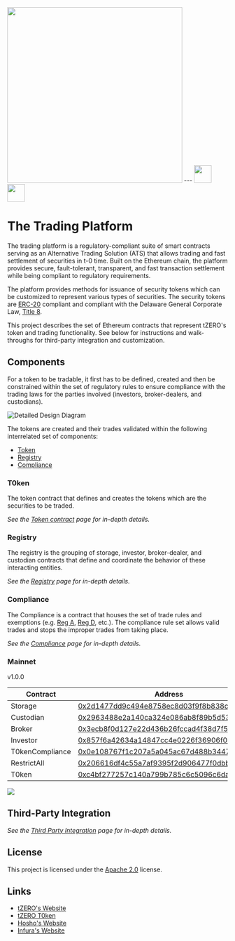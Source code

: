 <img src="https://storage.googleapis.com/media.tzero.com/t0ken/logo.png" width="400px" />
---
<img src="https://storage.googleapis.com/media.tzero.com/t0ken/HoshoSecured_Emblem_Gray.png" height="40px" />
<img src="https://storage.googleapis.com/media.tzero.com/t0ken/infura_lockup_black.png" height="40px" />

# The Trading Platform
The trading platform is a regulatory-compliant suite of smart contracts serving as an Alternative Trading Solution (ATS)
that allows trading and fast settlement of securities in t-0 time. Built on the Ethereum chain, the platform provides
secure, fault-tolerant, transparent, and fast transaction settlement while being compliant to regulatory requirements.

The platform provides methods for issuance of security tokens which can be customized to represent various types of
securities. The security tokens are [ERC-20][erc-20] compliant and compliant with the Delaware General Corporate Law,
[Title 8][Title 8].

This project describes the set of Ethereum contracts that represent tZERO's token and trading functionality. See below
for instructions and walk-throughs for third-party integration and customization.

## Components
For a token to be tradable, it first has to be defined, created and then be constrained within the set of regulatory
rules to ensure compliance with the trading laws for the parties involved (investors, broker-dealers, and custodians).

![Detailed Design Diagram][uml-overall]

The tokens are created and their trades validated within the following interrelated set of components:
 - [Token](docs/design/token.md)
 - [Registry](docs/design/registry.md)
 - [Compliance](docs/design/compliance.md)

### T0ken
The token contract that defines and creates the tokens which are the securities to be traded.

*See the [Token contract](docs/design/token.md) page for in-depth details.*

### Registry
The registry is the grouping of storage, investor, broker-dealer, and custodian contracts that define and coordinate
the behavior of these interacting entities.

*See the [Registry](docs/design/registry.md) page for in-depth details.*

### Compliance
The Compliance is a contract that houses the set of trade rules and exemptions (e.g. [Reg A][reg-a], [Reg D][reg-d],
etc.). The compliance rule set allows valid trades and stops the improper trades from taking place.

*See the [Compliance](docs/design/compliance.md) page for in-depth details.*

### Mainnet
v1.0.0

|  Contract       | Address                                                                                                               |
|-----------------|-----------------------------------------------------------------------------------------------------------------------|
| Storage         | [0x2d1477dd9c494e8758ec8d03f9f8b838ce394414](https://etherscan.io/address/0x2d1477dd9c494e8758ec8d03f9f8b838ce394414) |
| Custodian       | [0x2963488e2a140ca324e086ab8f89b5d533f1081d](https://etherscan.io/address/0x2963488e2a140ca324e086ab8f89b5d533f1081d) |
| Broker          | [0x3ecb8f0d127e22d436b26fccad4f38d7f5b91ee9](https://etherscan.io/address/0x3ecb8f0d127e22d436b26fccad4f38d7f5b91ee9) |
| Investor        | [0x857f6a42634a14847cc4e0226f36906f0a77cee3](https://etherscan.io/address/0x857f6a42634a14847cc4e0226f36906f0a77cee3) |
| T0kenCompliance | [0x0e108767f1c207a5a045ac67d488b3447e7e0eae](https://etherscan.io/address/0x0e108767f1c207a5a045ac67d488b3447e7e0eae) |
| RestrictAll     | [0x206616df4c55a7af9395f2d906477f0dbb45369a](https://etherscan.io/address/0x206616df4c55a7af9395f2d906477f0dbb45369a) |
| T0ken           | [0xc4bf277257c140a799b785c6c5096c6da7ef6a62](https://etherscan.io/address/0xc4bf277257c140a799b785c6c5096c6da7ef6a62) |

<img src="https://storage.googleapis.com/media.tzero.com/t0ken/t0ken.png" />

## Third-Party Integration
*See the [Third Party Integration](./docs/design/third-party-integration.md) page for in-depth details.*

## License
This project is licensed under the [Apache 2.0][apache 2.0] license.

## Links
 - [tZERO's Website](https://www.tzero.com/)
 - [tZERO T0ken](https://etherscan.io/token/0xc4bf277257c140a799b785c6c5096c6da7ef6a62)
 - [Hosho's Website](https://hosho.io/)
 - [Infura's Website](https://infura.io/)


[erc-20]: //theethereum.wiki/w/index.php/ERC20_Token_Standard
[T-plus-N]: //www.investopedia.com/terms/t/tplus1.asp
[Title 8]: //legis.delaware.gov/json/BillDetail/GenerateHtmlDocument?legislationId=25730&legislationTypeId=1&docTypeId=2&legislationName=SB69
[reg-a]: //www.sec.gov/smallbusiness/exemptofferings/rega
[reg-d]: //www.sec.gov/fast-answers/answers-regdhtm.html
[apache 2.0]: //www.apache.org/licenses/LICENSE-2.0.html
[uml-overall]: http://www.plantuml.com/plantuml/png/NL4zJyGm3DtzAwpRKo5cX4wq3AmzDiHWYAbEf0dA1z89yTzntOPUkzdlu-MvFQPCCPVHWQLCRvGOUnxEASSB_W3Yooc7I0E_JdDRKWxsJ5wtXnW-ENPCZgC2J_wRHI3BBomsl3C6_sqRzDg-8MeC87n46XaV-zRStinrdiNafmV01ylOXl7BIV8xptHV7AULFiWjnP64NL2fmonhcaOR2ztLuQIs9G6DkQ_e7kfsa8P1_MfwWhRSGcjJMCShyP6zbT_m1m00
